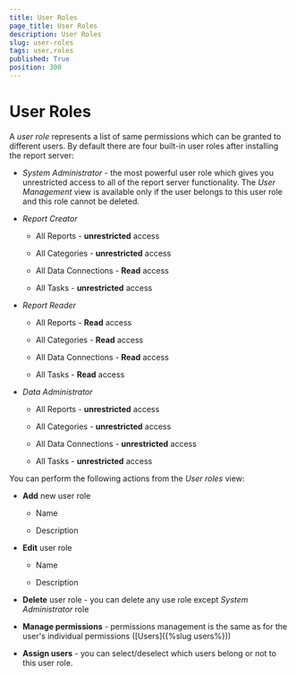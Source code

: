 ```yaml
---
title: User Roles
page_title: User Roles
description: User Roles
slug: user-roles
tags: user,roles
published: True
position: 300
---
```


# User Roles



A *user role* represents a list of same permissions which can be granted to different users. By default there are four built-in user roles after installing the report server:

-   *System Administrator -* the most powerful user role which gives you unrestricted access to all of the report server functionality. The *User Management* view is available only if the user belongs to this user role and this role cannot be deleted.

-   *Report Creator*

    -   All Reports - **unrestricted** access

    -   All Categories - **unrestricted** access

    -   All Data Connections - **Read** access

    -   All Tasks - **unrestricted** access

-   *Report Reader*

    -   All Reports - **Read** access

    -   All Categories - **Read** access

    -   All Data Connections - **Read** access

    -   All Tasks - **Read** access

-   *Data Administrator*

    -   All Reports - **unrestricted** access

    -   All Categories - **unrestricted** access

    -   All Data Connections - **unrestricted** access

    -   All Tasks - **unrestricted** access

You can perform the following actions from the *User roles* view:

-   **Add** new user role

    -   Name

    -   Description

-   **Edit** user role

    -   Name

    -   Description

-   **Delete** user role - you can delete any use role except *System
    Administrator* role

-   **Manage permissions** - permissions management is the same as for
    the user's individual permissions ([Users]({%slug users%}))

-   **Assign users** - you can select/deselect which users belong or not
    to this user role.
